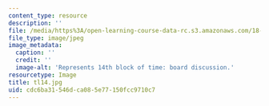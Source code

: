 ```yaml
---
content_type: resource
description: ''
file: /media/https%3A/open-learning-course-data-rc.s3.amazonaws.com/18-05-introduction-to-probability-and-statistics-spring-2014/cdc6ba31546dca085e77150fcc9710c7_tl14.jpg
file_type: image/jpeg
image_metadata:
  caption: ''
  credit: ''
  image-alt: 'Represents 14th block of time: board discussion.'
resourcetype: Image
title: tl14.jpg
uid: cdc6ba31-546d-ca08-5e77-150fcc9710c7
---
```

